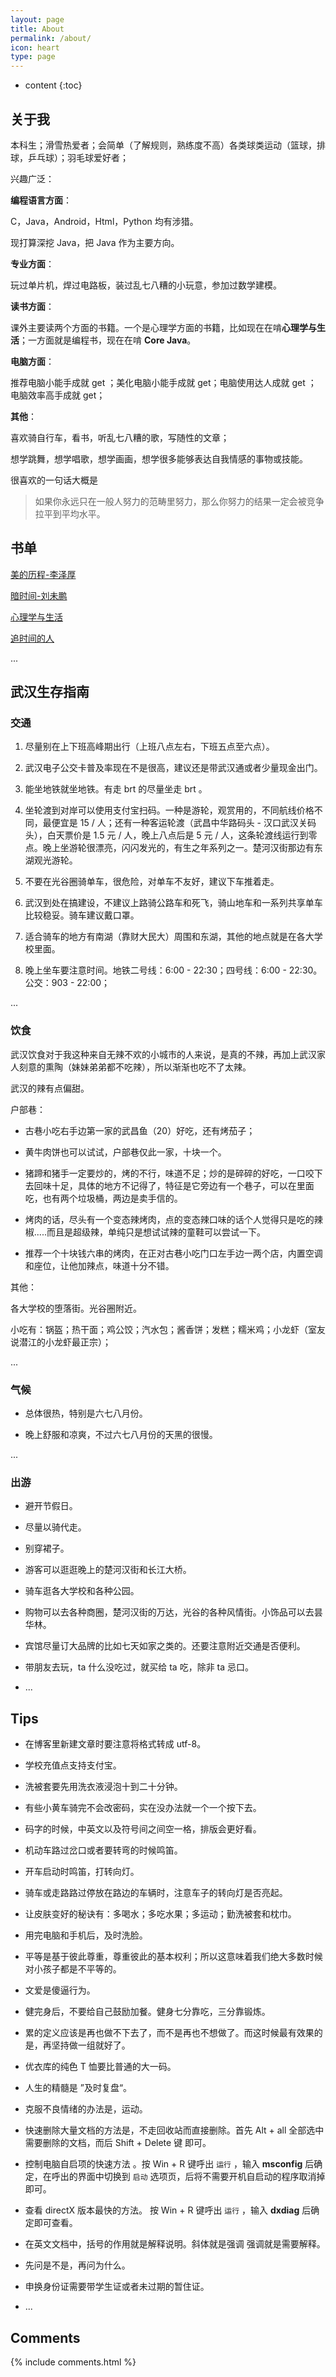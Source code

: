 ```yaml
---
layout: page
title: About
permalink: /about/
icon: heart
type: page
---
```



* content
{:toc}

## 关于我

本科生；滑雪热爱者；会简单（了解规则，熟练度不高）各类球类运动（篮球，排球，乒乓球）；羽毛球爱好者；

兴趣广泛：

**编程语言方面**：

C，Java，Android，Html，Python 均有涉猎。

现打算深挖 Java，把 Java 作为主要方向。

**专业方面**：

玩过单片机，焊过电路板，装过乱七八糟的小玩意，参加过数学建模。

**读书方面**：

课外主要读两个方面的书籍。一个是心理学方面的书籍，比如现在在啃**心理学与生活**；一方面就是编程书，现在在啃 **Core Java**。

**电脑方面**：

推荐电脑小能手成就 get ；美化电脑小能手成就 get；电脑使用达人成就 get ； 电脑效率高手成就 get；

**其他**：

喜欢骑自行车，看书，听乱七八糟的歌，写随性的文章；

想学跳舞，想学唱歌，想学画画，想学很多能够表达自我情感的事物或技能。

很喜欢的一句话大概是

> 如果你永远只在一般人努力的范畴里努力，那么你努力的结果一定会被竞争拉平到平均水平。



## 书单

[美的历程-李泽厚][2]

[暗时间-刘未鹏][3]

[心理学与生活][4]

[追时间的人][5]

...

## 武汉生存指南

### 交通

1. 尽量别在上下班高峰期出行（上班八点左右，下班五点至六点）。

2. 武汉电子公交卡普及率现在不是很高，建议还是带武汉通或者少量现金出门。

3. 能坐地铁就坐地铁。有走 brt 的尽量坐走 brt 。

4. 坐轮渡到对岸可以使用支付宝扫码。一种是游轮，观赏用的，不同航线价格不同，最便宜是 15 / 人；还有一种客运轮渡（武昌中华路码头 - 汉口武汉关码头），白天票价是 1.5 元 / 人，晚上八点后是 5 元 / 人，这条轮渡线运行到零点。晚上坐游轮很漂亮，闪闪发光的，有生之年系列之一。楚河汉街那边有东湖观光游轮。

5. 不要在光谷圈骑单车，很危险，对单车不友好，建议下车推着走。

6. 武汉到处在搞建设，不建议上路骑公路车和死飞，骑山地车和一系列共享单车比较稳妥。骑车建议戴口罩。

7. 适合骑车的地方有南湖（靠财大民大）周围和东湖，其他的地点就是在各大学校里面。

8. 晚上坐车要注意时间。地铁二号线：6:00 - 22:30；四号线：6:00 - 22:30。公交：903 - 22:00；

...

### 饮食

武汉饮食对于我这种来自无辣不欢的小城市的人来说，是真的不辣，再加上武汉家人刻意的熏陶（妹妹弟弟都不吃辣），所以渐渐也吃不了太辣。

武汉的辣有点偏甜。

户部巷：

+ 古巷小吃右手边第一家的武昌鱼（20）好吃，还有烤茄子；

+ 黄牛肉饼也可以试试，户部巷仅此一家，十块一个。

+ 猪蹄和猪手一定要炒的，烤的不行，味道不足；炒的是碎碎的好吃，一口咬下去回味十足，具体的地方不记得了，特征是它旁边有一个巷子，可以在里面吃，也有两个垃圾桶，两边是卖手信的。

+ 烤肉的话，尽头有一个变态辣烤肉，点的变态辣口味的话个人觉得只是吃的辣椒.....而且是超级辣，单纯只是想试试辣的童鞋可以尝试一下。

+ 推荐一个十块钱六串的烤肉，在正对古巷小吃门口左手边一两个店，内置空调和座位，让他加辣点，味道十分不错。

其他：

各大学校的堕落街。光谷圈附近。

小吃有：锅盔；热干面；鸡公饺；汽水包；酱香饼；发糕；糯米鸡；小龙虾（室友说潜江的小龙虾最正宗）；

...

### 气候

+ 总体很热，特别是六七八月份。

+ 晚上舒服和凉爽，不过六七八月份的天黑的很慢。

...

### 出游

+ 避开节假日。

+ 尽量以骑代走。

+ 别穿裙子。

+ 游客可以逛逛晚上的楚河汉街和长江大桥。

+ 骑车逛各大学校和各种公园。

+ 购物可以去各种商圈，楚河汉街的万达，光谷的各种风情街。小饰品可以去昙华林。

+ 宾馆尽量订大品牌的比如七天如家之类的。还要注意附近交通是否便利。

+ 带朋友去玩，ta 什么没吃过，就买给 ta 吃，除非 ta 忌口。

+ ... 

## Tips

+ 在博客里新建文章时要注意将格式转成 utf-8。

+ 学校充值点支持支付宝。

+ 洗被套要先用洗衣液浸泡十到二十分钟。

+ 有些小黄车骑完不会改密码，实在没办法就一个一个按下去。

+ 码字的时候，中英文以及符号间之间空一格，排版会更好看。

+ 机动车路过岔口或者要转弯的时候鸣笛。

+ 开车启动时鸣笛，打转向灯。

+ 骑车或走路路过停放在路边的车辆时，注意车子的转向灯是否亮起。

+ 让皮肤变好的秘诀有：多喝水；多吃水果；多运动；勤洗被套和枕巾。

+ 用完电脑和手机后，及时洗脸。

+ 平等是基于彼此尊重，尊重彼此的基本权利；所以这意味着我们绝大多数时候对小孩子都是不平等的。

+ 文爱是傻逼行为。

+ 健完身后，不要给自己鼓励加餐。健身七分靠吃，三分靠锻炼。

+ 累的定义应该是再也做不下去了，而不是再也不想做了。而这时候最有效果的是，再坚持做一组就好了。 

+ 优衣库的纯色 T 恤要比普通的大一码。

+ 人生的精髓是 ”及时复盘“。

+ 克服不良情绪的办法是，运动。 

+ 快速删除大量文档的方法是，不走回收站而直接删除。首先 Alt + all 全部选中需要删除的文档，而后 Shift + Delete 键 即可。

+ 控制电脑自启项的快速方法 。按 Win + R 键呼出 `运行` ，输入 **msconfig** 后确定，在呼出的界面中切换到 `启动` 选项页，后将不需要开机自启动的程序取消掉即可。

+ 查看 directX 版本最快的方法。 按 Win + R 键呼出 `运行` ，输入 **dxdiag** 后确定即可查看。

+ 在英文文档中，括号的作用就是解释说明。斜体就是强调 强调就是需要解释。

+ 先问是不是，再问为什么。

+ 申换身份证需要带学生证或者未过期的暂住证。

+ ...










## Comments

{% include comments.html %}


  [2]: https://book.douban.com/subject/3410718/
  [3]: https://book.douban.com/subject/6709809/
  [4]: https://book.douban.com/subject/5953575/
  [5]: https://book.douban.com/subject/5953575/